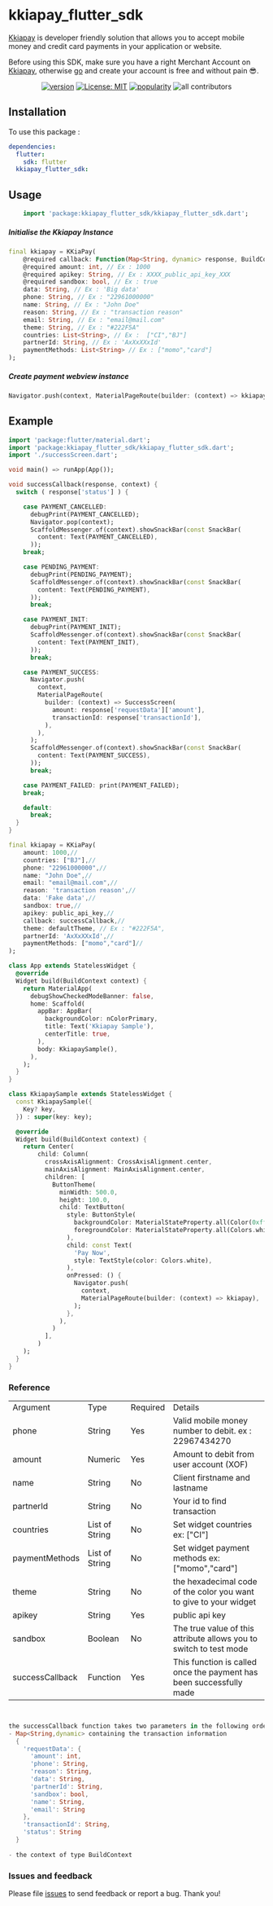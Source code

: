 # kkiapay_flutter_sdk

[Kkiapay](https://kkiapay.me) is developer friendly solution that allows you to accept mobile money and credit card payments
in your application or website.

Before using this SDK, make sure you have a right Merchant Account on [Kkiapay](https://kkiapay.me), otherwise [go](https://kkiapay.me)
and create your account is free and without pain :sunglasses:.

<p align="center">
<a href="https://pub.dev/packages/kkiapay_flutter_sdk"><img src="https://img.shields.io/pub/v/kkiapay_flutter_sdk.svg" alt="version"></a>
<a href="https://opensource.org/licenses/MIT"><img src="https://img.shields.io/badge/license-MIT-purple.svg" alt="License: MIT"></a>
<a href="https://pub.dev/packages/kkiapay_flutter_sdk/score"><img src="https://img.shields.io/pub/likes/kkiapay_flutter_sdk?logo=dart" alt="popularity"></a>
<a><img src="https://img.shields.io/badge/all_contributors-7-orange.svg?style=flat-square" alt="all contributors"></a>
</p>

## Installation

To use this package :

```yaml
dependencies:
  flutter:
    sdk: flutter
  kkiapay_flutter_sdk:
```

## Usage

```dart
    import 'package:kkiapay_flutter_sdk/kkiapay_flutter_sdk.dart';
```

##### Initialise the Kkiapay Instance

```dart
final kkiapay = KKiaPay(
    @required callback: Function(Map<String, dynamic> response, BuildContext context),
    @required amount: int, // Ex : 1000
    @required apikey: String, // Ex : XXXX_public_api_key_XXX
    @required sandbox: bool, // Ex : true
    data: String, // Ex : 'Big data'
    phone: String, // Ex : "22961000000"
    name: String, // Ex : "John Doe"
    reason: String, // Ex : "transaction reason"
    email: String, // Ex : "email@mail.com"
    theme: String, // Ex : "#222F5A"
    countries: List<String>, // Ex :  ["CI","BJ"]
    partnerId: String, // Ex : 'AxXxXXxId'
    paymentMethods: List<String> // Ex : ["momo","card"]
);

```

##### Create payment webview instance

```dart
Navigator.push(context, MaterialPageRoute(builder: (context) => kkiapay),
```

## Example

```dart
import 'package:flutter/material.dart';
import 'package:kkiapay_flutter_sdk/kkiapay_flutter_sdk.dart';
import './successScreen.dart';

void main() => runApp(App());

void successCallback(response, context) {
  switch ( response['status'] ) {

    case PAYMENT_CANCELLED:
      debugPrint(PAYMENT_CANCELLED);
      Navigator.pop(context);
      ScaffoldMessenger.of(context).showSnackBar(const SnackBar(
        content: Text(PAYMENT_CANCELLED),
      ));
    break;

    case PENDING_PAYMENT:
      debugPrint(PENDING_PAYMENT);
      ScaffoldMessenger.of(context).showSnackBar(const SnackBar(
        content: Text(PENDING_PAYMENT),
      ));
      break;

    case PAYMENT_INIT:
      debugPrint(PAYMENT_INIT);
      ScaffoldMessenger.of(context).showSnackBar(const SnackBar(
        content: Text(PAYMENT_INIT),
      ));
      break;  

    case PAYMENT_SUCCESS:
      Navigator.push(
        context,
        MaterialPageRoute(
          builder: (context) => SuccessScreen(
            amount: response['requestData']['amount'],
            transactionId: response['transactionId'],
          ),
        ),
      );
      ScaffoldMessenger.of(context).showSnackBar(const SnackBar(
        content: Text(PAYMENT_SUCCESS),
      ));
      break;

    case PAYMENT_FAILED: print(PAYMENT_FAILED);
    break;

    default:
      break;
  }
}

final kkiapay = KKiaPay(
    amount: 1000,//
    countries: ["BJ"],//
    phone: "22961000000",//
    name: "John Doe",//
    email: "email@mail.com",//
    reason: 'transaction reason',//
    data: 'Fake data',//
    sandbox: true,//
    apikey: public_api_key,//
    callback: successCallback,//
    theme: defaultTheme, // Ex : "#222F5A",
    partnerId: 'AxXxXXxId',//
    paymentMethods: ["momo","card"]//
);

class App extends StatelessWidget {
  @override
  Widget build(BuildContext context) {
    return MaterialApp(
      debugShowCheckedModeBanner: false,
      home: Scaffold(
        appBar: AppBar(
          backgroundColor: nColorPrimary,
          title: Text('Kkiapay Sample'),
          centerTitle: true,
        ),
        body: KkiapaySample(),
      ),
    );
  }
}

class KkiapaySample extends StatelessWidget {
  const KkiapaySample({
    Key? key,
  }) : super(key: key);

  @override
  Widget build(BuildContext context) {
    return Center(
        child: Column(
          crossAxisAlignment: CrossAxisAlignment.center,
          mainAxisAlignment: MainAxisAlignment.center,
          children: [
            ButtonTheme(
              minWidth: 500.0,
              height: 100.0,
              child: TextButton(
                style: ButtonStyle(
                  backgroundColor: MaterialStateProperty.all(Color(0xff222F5A)),
                  foregroundColor: MaterialStateProperty.all(Colors.white),
                ),
                child: const Text(
                  'Pay Now',
                  style: TextStyle(color: Colors.white),
                ),
                onPressed: () {
                  Navigator.push(
                    context,
                    MaterialPageRoute(builder: (context) => kkiapay),
                  );
                },
              ),
            )
          ],
        )
    );
  }
}

```

### Reference

<table>
<tr><td>Argument</td><td>Type</td><td>Required</td><td>Details</td></tr>
<tr><td>phone</td><td>String</td><td>Yes</td><td>Valid mobile money number to debit. ex : 22967434270 </td></tr>
<tr><td>amount</td><td>Numeric</td><td>Yes</td><td>Amount to debit from user account (XOF) </td></tr>
<tr><td>name</td><td>String</td><td>No</td><td>Client firstname and lastname </td></tr>
<tr><td>partnerId</td><td>String</td><td>No</td><td>Your id to find transaction</td></tr>
<tr><td>countries</td><td>List of String</td><td>No</td><td>Set widget countries ex: ["CI"] </td></tr>
<tr><td>paymentMethods</td><td>List of String</td><td>No</td><td>Set widget payment methods ex: ["momo","card"] </td></tr>
<tr><td>theme</td><td>String</td><td>No</td><td> the hexadecimal code of the color you want to give to your widget </td></tr>
<tr><td>apikey</td><td>String</td><td>Yes</td><td>public api key</td></tr>
<tr><td>sandbox</td><td>Boolean</td><td>No</td><td>The true value of this attribute allows you to switch to test mode</td></tr>
<tr><td>successCallback</td><td>Function</td><td>Yes</td><td>This function is called once the payment has been successfully made</td></tr>
</table>

```dart


the successCallback function takes two parameters in the following order
- Map<String,dynamic> containing the transaction information
  { 
    'requestData': {
      'amount': int,
      'phone': String,
      'reason': String,
      'data': String,
      'partnerId': String,
      'sandbox': bool,
      'name': String,
      'email': String
    },
    'transactionId': String, 
    'status': String 
  }
  
- the context of type BuildContext


```

### Issues and feedback

Please file [issues](https://github.com/kkiapay/kkiapay-flutter-sdk/issues/new)
to send feedback or report a bug. Thank you!
